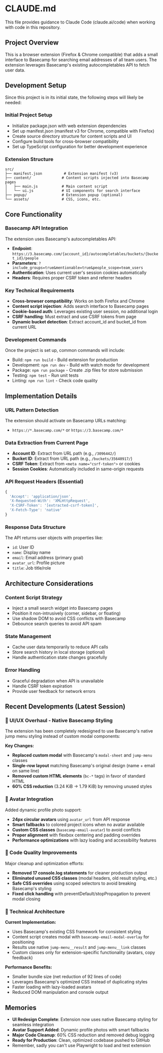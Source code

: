 # CLAUDE.md

This file provides guidance to Claude Code (claude.ai/code) when working with code in this repository.

## Project Overview

This is a browser extension (Firefox & Chrome compatible) that adds a small interface to Basecamp for searching email addresses of all team users. The extension leverages Basecamp's existing autocompletables API to fetch user data.

## Development Setup

Since this project is in its initial state, the following steps will likely be needed:

### Initial Project Setup
- Initialize package.json with web extension dependencies
- Set up manifest.json (manifest v3 for Chrome, compatible with Firefox)
- Create source directory structure for content scripts and UI
- Configure build tools for cross-browser compatibility
- Set up TypeScript configuration for better development experience

### Extension Structure
```
src/
├── manifest.json          # Extension manifest (v3)
├── content/              # Content scripts injected into Basecamp pages
│   ├── main.js           # Main content script
│   └── ui.js             # UI components for search interface
├── popup/                # Extension popup (optional)
└── assets/               # CSS, icons, etc.
```

## Core Functionality

### Basecamp API Integration
The extension uses Basecamp's autocompletables API:
- **Endpoint**: `https://3.basecamp.com/{account_id}/autocompletables/buckets/{bucket_id}/people`
- **Parameters**: `?include_groups=true&mentionable=true&people_scope=team_users`
- **Authentication**: Uses current user's session cookies automatically
- **Headers**: Requires proper CSRF token and referrer headers

### Key Technical Requirements
- **Cross-browser compatibility**: Works on both Firefox and Chrome
- **Content script injection**: Adds search interface to Basecamp pages
- **Cookie-based auth**: Leverages existing user session, no additional login
- **CSRF handling**: Must extract and use CSRF tokens from page
- **Dynamic bucket detection**: Extract account_id and bucket_id from current URL

### Development Commands
Once the project is set up, common commands will include:
- Build: `npm run build` - Build extension for production
- Development: `npm run dev` - Build with watch mode for development
- Package: `npm run package` - Create .zip files for store submission
- Testing: `npm test` - Run unit tests
- Linting: `npm run lint` - Check code quality

## Implementation Details

### URL Pattern Detection
The extension should activate on Basecamp URLs matching:
- `https://*.basecamp.com/*` or `https://3.basecamp.com/*`

### Data Extraction from Current Page
- **Account ID**: Extract from URL path (e.g., `/3096442/`)
- **Bucket ID**: Extract from URL path (e.g., `/buckets/35640917/`)
- **CSRF Token**: Extract from `<meta name="csrf-token">` or cookies
- **Session Cookies**: Automatically included in same-origin requests

### API Request Headers (Essential)
```javascript
{
  'Accept': 'application/json',
  'X-Requested-With': 'XMLHttpRequest',
  'X-CSRF-Token': '[extracted-csrf-token]',
  'X-Fetch-Type': 'native'
}
```

### Response Data Structure
The API returns user objects with properties like:
- `id`: User ID
- `name`: Display name
- `email`: Email address (primary goal)
- `avatar_url`: Profile picture
- `title`: Job title/role

## Architecture Considerations

### Content Script Strategy
- Inject a small search widget into Basecamp pages
- Position it non-intrusively (corner, sidebar, or floating)
- Use shadow DOM to avoid CSS conflicts with Basecamp
- Debounce search queries to avoid API spam

### State Management
- Cache user data temporarily to reduce API calls
- Store search history in local storage (optional)
- Handle authentication state changes gracefully

### Error Handling
- Graceful degradation when API is unavailable
- Handle CSRF token expiration
- Provide user feedback for network errors

## Recent Developments (Latest Session)

### 🎨 UI/UX Overhaul - Native Basecamp Styling
The extension has been completely redesigned to use Basecamp's native jump menu styling instead of custom modal components:

**Key Changes:**
- **Replaced custom modal** with Basecamp's `modal-sheet` and `jump-menu` classes
- **Single-row layout** matching Basecamp's original design (name + email on same line)
- **Removed custom HTML elements** (`bc-*` tags) in favor of standard HTML
- **60% CSS reduction** (3.24 KiB → 1.79 KiB) by removing unused styles

### 📸 Avatar Integration
Added dynamic profile photo support:
- **24px circular avatars** using `avatar_url` from API response
- **Smart fallbacks** to colored project icons when no avatar available
- **Custom CSS classes** (`basecamp-email-avatar`) to avoid conflicts
- **Proper alignment** with flexbox centering and padding overrides
- **Performance optimizations** with lazy loading and accessibility features

### 🧹 Code Quality Improvements
Major cleanup and optimization efforts:
- **Removed 17 console.log statements** for cleaner production output
- **Eliminated unused CSS classes** (modal headers, old result styling, etc.)
- **Safe CSS overrides** using scoped selectors to avoid breaking Basecamp's styling
- **Fixed click handling** with preventDefault/stopPropagation to prevent modal closing

### 🚀 Technical Architecture
**Current Implementation:**
- Uses Basecamp's existing CSS framework for consistent styling
- Content script creates modal with `basecamp-email-modal-overlay` for positioning
- Results use native `jump-menu__result` and `jump-menu__link` classes
- Custom classes only for extension-specific functionality (avatars, copy feedback)

**Performance Benefits:**
- Smaller bundle size (net reduction of 92 lines of code)
- Leverages Basecamp's optimized CSS instead of duplicating styles
- Faster loading with lazy-loaded avatars
- Reduced DOM manipulation and console output

## Memories
- **UI Redesign Complete**: Extension now uses native Basecamp styling for seamless integration
- **Avatar Support Added**: Dynamic profile photos with smart fallbacks
- **Major Code Cleanup**: 60% CSS reduction and removed debug logging
- **Ready for Production**: Clean, optimized codebase pushed to GitHub
- Remember, sadly you can't use Playwright to load and test extension